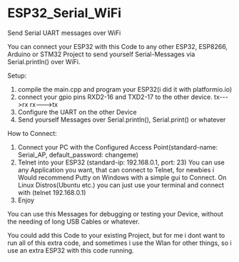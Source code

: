 # ESP32_Serial_WiFi
Send Serial UART messages over WiFi

You can connect your ESP32 with this Code to any other ESP32, ESP8266, Arduino or STM32 Project to send yourself Serial-Messages via Serial.println() over WiFi.

Setup:
  1. compile the main.cpp and program your ESP32(i did it with platformio.io)
  2. connect your gpio pins  RXD2-16 and TXD2-17 to the other device.
     tx--->rx      rx--->tx
  3.  Configure the UART on the other Device
  4.  Send yourself Messages over Serial.println(), Serial.print() or whatever

How to Connect:
  1. Connect your PC with the Configured Access Point(standard-name: Serial_AP, default_password: changeme)
  2. Telnet into your ESP32 (standard-ip: 192.168.0.1, port: 23)
     You can use any Application you want, that can connect to Telnet,
     for newbies i Would recommend Putty on Windows with a simple gui to Connect.
     On Linux Distros(Ubuntu etc.) you can just use your terminal and connect with (telnet 192.168.0.1)
  3. Enjoy 

You can use this Messages for debugging or testing your Device, without the needing of long USB Cables or whatever.

You could add this Code to your existing Project, but for me i dont want to run all of this extra code, and sometimes i use the Wlan for other things,
so i use an extra ESP32 with this code running.

